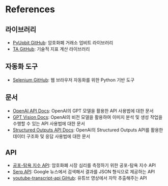 # References

## 라이브러리
- [PyUpbit GitHub](https://github.com/sharebook-kr/pyupbit): 암호화폐 거래소 업비트 라이브러리
- [TA GitHub](https://github.com/bukosabino/ta): 기술적 지표 계산 라이브러리

## 자동화 도구
- [Selenium GitHub](https://github.com/SeleniumHQ/selenium): 웹 브라우저 자동화를 위한 Python 기반 도구

## 문서
- [OpenAI API Docs](https://platform.openai.com/docs): OpenAI의 GPT 모델을 활용한 API 사용법에 대한 문서
- [GPT Vision Docs](https://platform.openai.com/docs/guides/vision): OpenAI의 비전 모델을 활용하여 이미지 분석 및 생성 작업을 수행할 수 있는 API 사용법에 대한 문서
- [Structured Outputs API Docs](https://openai.com/index/introducing-structured-outputs-in-the-api): OpenAI의 Structured Outputs API를 활용한 데이터 구조화 및 응답 사용법에 대한 문서

## API
- [공포-탐욕 지수 API](https://alternative.me/crypto/fear-and-greed-index): 암호화폐 시장 심리를 측정하기 위한 공포-탐욕 지수 API
- [Serp API](https://serpapi.com): Google 뉴스에서 검색해서 결과를 JSON 형식으로 제공하는 API
- [youtube-transcript-api GiHub](https://github.com/jdepoix/youtube-transcript-api): 유튜브 영상에서 자막 추출해주는 API